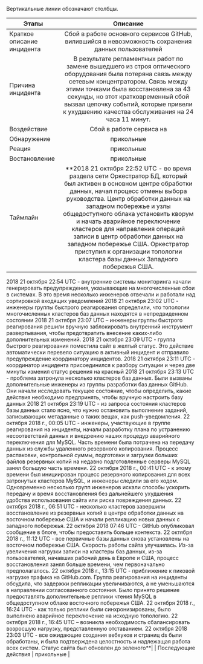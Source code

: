 Вертикальные линии обозначают столбцы.

| Этапы         | Описание               |
| ------------- |:------------------:|
| Краткое описание инцидента     |  Сбой в работе основного сервисов GitHub, вилившийся в невозможность сохранения данных пользователей|
| Причина инцидента     | В результате регламентных работ по замене вышедшего из строя оптического оборудования была потеряна связь между сетевым концентратором. Связь между этими точками была восстановлена за 43 секунды, но этот кратковременный сбой вызвал цепочку событий, которые привели к ухудшению качества обслуживания на 24 часа 11 минут. |
| Воздействие  | Сбой в работе сервиса на         |
| Обнаружение  | прикольные         |
| Реация  | прикольные         |
| Востановление  | прикольные         |
| Таймлайн  | **2018 21 октября 22:52 UTC - во время раздела сети Оркестратор БД, который был активен в основном центре обработки данных, начал процесс отмены выбора руководства. Центр обработки данных на западном побережье и узлы общедоступного облака установить кворум и начать аварийное переключение кластеров для направления операций записи в центр обработки данных на западном побережье США. Оркестратор приступил к организации топологии кластера базы данных Западного побережья США.
2018 21 октября 22:54 UTC - внутренние системы мониторинга начали генерировать предупреждения, указывающие на многочисленные сбои в системах. В это время несколько инженеров отвечали и работали над сортировкой входящих уведомлений
2018 21 октября 23:02 UTC - инженеры группы быстрого реагирования определили, что топологии многочисленных кластеров баз данных находятся в непредвиденном состоянии
2018 21 октября 23:07 UTC – инженеры группы быстрого реагирования решили вручную заблокировать внутренний инструмент развертывания, чтобы предотвратить внесение каких-либо дополнительных изменений. 
2018 21 октября 23:09 UTC - группа быстрого реагирования поместила сайт в желтый статус. Это действие автоматически перевело ситуацию в активный инцидент и отправило предупреждение координатору инцидентов. 
2018 21 октября 23:11 UTC - координатор инцидента присоединился к разбору ситуации и через две минуты изменил статус решения на красный
2018 21 октября 23:13 UTC - проблема затронула несколько кластеров баз данных. Были вызваны дополнительные инженеры из группы разработки баз данных GitHub. Они начали исследовать текущее состояние, чтобы определить, какие действия необходимо предпринять, чтобы вручную настроить базу данных 
2018 21 октября 23:19 UTC - из запроса состояния кластеров базы данных стало ясно, что нужно остановить выполнение заданий, записывающих метаданные о таких вещах, как push-уведомления.
22 октября 2018 г., 00:05 UTC - инженеры, участвующие в группе реагирования на инциденты, начали разработку плана по устранению несоответствий данных и внедрению наших процедур аварийного переключения для MySQL. Часть времени была потрачена на передачу данных из службы удаленного резервного копирования. Процесс распаковки, контрольной суммы, подготовки и загрузки больших файлов резервных копий на недавно подготовленные серверы MySQL занял большую часть времени.
22 октября 2018 г., 00:41 UTC - к этому времени был инициирован процесс резервного копирования для всех затронутых кластеров MySQL, и инженеры следили за его ходом. Одновременно несколько групп инженеров искали способы ускорить передачу и время восстановления без дальнейшего ухудшения удобства использования сайта или риска повреждения данных.
22 октября 2018 г., 06:51 UTC - несколько кластеров завершили восстановление из резервных копий в центре обработки данных на восточном побережье США и начали репликацию новых данных с западного побережья. 
22 октября 2018 07:46 UTC - GitHub опубликовал сообщение в блоге, чтобы предоставить больше контекста.
22 октября 2018 г., 11:12 UTC - все первичные базы данных снова установлены на восточном побережье США. Скорость работы сайта улучшилась. Из-за увеличения нагрузки записи на кластеры баз данных, из-за пользователей, начавших рабочий день в Европе и США, процесс восстановления занял больше времени, чем первоначально предполагалось.
22 октября 2018 г., 13:15 UTC - приближение к пиковой нагрузке трафика на GitHub.com. Группа реагирования на инциденты обсудила, что задержки репликации увеличиваются, а не уменьшаются в направлении согласованного состояния. Было принято решение предоставлять дополнительные реплики чтения MySQL в общедоступном облаке восточного побережья США.
22 октября 2018 г., 16:24 UTC - как только реплики были синхронизированы, было выполнено аварийное переключение на исходную топологию.
22 октября 2018 г., 16:45 UTC – возникла необходимость сбалансировать возросшую нагрузку, представленную отставанием.
22 октября 2018 23:03 UTC - все ожидающие создания вебхуков и страниц ds были обработаны, и была подтверждена целостность и надлежащая работа всех систем. Статус сайта был обновлен до зеленого**|
| Последующие действия  | прикольные         |
